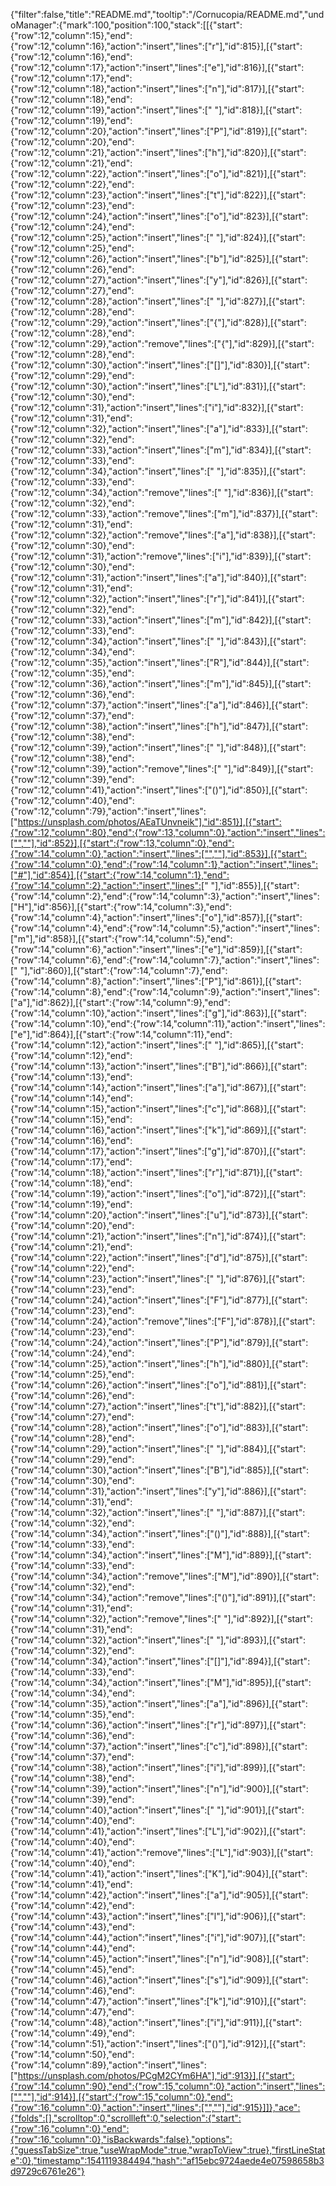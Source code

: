 {"filter":false,"title":"README.md","tooltip":"/Cornucopia/README.md","undoManager":{"mark":100,"position":100,"stack":[[{"start":{"row":12,"column":15},"end":{"row":12,"column":16},"action":"insert","lines":["r"],"id":815}],[{"start":{"row":12,"column":16},"end":{"row":12,"column":17},"action":"insert","lines":["e"],"id":816}],[{"start":{"row":12,"column":17},"end":{"row":12,"column":18},"action":"insert","lines":["n"],"id":817}],[{"start":{"row":12,"column":18},"end":{"row":12,"column":19},"action":"insert","lines":[" "],"id":818}],[{"start":{"row":12,"column":19},"end":{"row":12,"column":20},"action":"insert","lines":["P"],"id":819}],[{"start":{"row":12,"column":20},"end":{"row":12,"column":21},"action":"insert","lines":["h"],"id":820}],[{"start":{"row":12,"column":21},"end":{"row":12,"column":22},"action":"insert","lines":["o"],"id":821}],[{"start":{"row":12,"column":22},"end":{"row":12,"column":23},"action":"insert","lines":["t"],"id":822}],[{"start":{"row":12,"column":23},"end":{"row":12,"column":24},"action":"insert","lines":["o"],"id":823}],[{"start":{"row":12,"column":24},"end":{"row":12,"column":25},"action":"insert","lines":[" "],"id":824}],[{"start":{"row":12,"column":25},"end":{"row":12,"column":26},"action":"insert","lines":["b"],"id":825}],[{"start":{"row":12,"column":26},"end":{"row":12,"column":27},"action":"insert","lines":["y"],"id":826}],[{"start":{"row":12,"column":27},"end":{"row":12,"column":28},"action":"insert","lines":[" "],"id":827}],[{"start":{"row":12,"column":28},"end":{"row":12,"column":29},"action":"insert","lines":["{"],"id":828}],[{"start":{"row":12,"column":28},"end":{"row":12,"column":29},"action":"remove","lines":["{"],"id":829}],[{"start":{"row":12,"column":28},"end":{"row":12,"column":30},"action":"insert","lines":["[]"],"id":830}],[{"start":{"row":12,"column":29},"end":{"row":12,"column":30},"action":"insert","lines":["L"],"id":831}],[{"start":{"row":12,"column":30},"end":{"row":12,"column":31},"action":"insert","lines":["i"],"id":832}],[{"start":{"row":12,"column":31},"end":{"row":12,"column":32},"action":"insert","lines":["a"],"id":833}],[{"start":{"row":12,"column":32},"end":{"row":12,"column":33},"action":"insert","lines":["m"],"id":834}],[{"start":{"row":12,"column":33},"end":{"row":12,"column":34},"action":"insert","lines":[" "],"id":835}],[{"start":{"row":12,"column":33},"end":{"row":12,"column":34},"action":"remove","lines":[" "],"id":836}],[{"start":{"row":12,"column":32},"end":{"row":12,"column":33},"action":"remove","lines":["m"],"id":837}],[{"start":{"row":12,"column":31},"end":{"row":12,"column":32},"action":"remove","lines":["a"],"id":838}],[{"start":{"row":12,"column":30},"end":{"row":12,"column":31},"action":"remove","lines":["i"],"id":839}],[{"start":{"row":12,"column":30},"end":{"row":12,"column":31},"action":"insert","lines":["a"],"id":840}],[{"start":{"row":12,"column":31},"end":{"row":12,"column":32},"action":"insert","lines":["r"],"id":841}],[{"start":{"row":12,"column":32},"end":{"row":12,"column":33},"action":"insert","lines":["m"],"id":842}],[{"start":{"row":12,"column":33},"end":{"row":12,"column":34},"action":"insert","lines":[" "],"id":843}],[{"start":{"row":12,"column":34},"end":{"row":12,"column":35},"action":"insert","lines":["R"],"id":844}],[{"start":{"row":12,"column":35},"end":{"row":12,"column":36},"action":"insert","lines":["m"],"id":845}],[{"start":{"row":12,"column":36},"end":{"row":12,"column":37},"action":"insert","lines":["a"],"id":846}],[{"start":{"row":12,"column":37},"end":{"row":12,"column":38},"action":"insert","lines":["h"],"id":847}],[{"start":{"row":12,"column":38},"end":{"row":12,"column":39},"action":"insert","lines":[" "],"id":848}],[{"start":{"row":12,"column":38},"end":{"row":12,"column":39},"action":"remove","lines":[" "],"id":849}],[{"start":{"row":12,"column":39},"end":{"row":12,"column":41},"action":"insert","lines":["()"],"id":850}],[{"start":{"row":12,"column":40},"end":{"row":12,"column":79},"action":"insert","lines":["https://unsplash.com/photos/AEaTUnvneik"],"id":851}],[{"start":{"row":12,"column":80},"end":{"row":13,"column":0},"action":"insert","lines":["",""],"id":852}],[{"start":{"row":13,"column":0},"end":{"row":14,"column":0},"action":"insert","lines":["",""],"id":853}],[{"start":{"row":14,"column":0},"end":{"row":14,"column":1},"action":"insert","lines":["#"],"id":854}],[{"start":{"row":14,"column":1},"end":{"row":14,"column":2},"action":"insert","lines":[" "],"id":855}],[{"start":{"row":14,"column":2},"end":{"row":14,"column":3},"action":"insert","lines":["H"],"id":856}],[{"start":{"row":14,"column":3},"end":{"row":14,"column":4},"action":"insert","lines":["o"],"id":857}],[{"start":{"row":14,"column":4},"end":{"row":14,"column":5},"action":"insert","lines":["m"],"id":858}],[{"start":{"row":14,"column":5},"end":{"row":14,"column":6},"action":"insert","lines":["e"],"id":859}],[{"start":{"row":14,"column":6},"end":{"row":14,"column":7},"action":"insert","lines":[" "],"id":860}],[{"start":{"row":14,"column":7},"end":{"row":14,"column":8},"action":"insert","lines":["P"],"id":861}],[{"start":{"row":14,"column":8},"end":{"row":14,"column":9},"action":"insert","lines":["a"],"id":862}],[{"start":{"row":14,"column":9},"end":{"row":14,"column":10},"action":"insert","lines":["g"],"id":863}],[{"start":{"row":14,"column":10},"end":{"row":14,"column":11},"action":"insert","lines":["e"],"id":864}],[{"start":{"row":14,"column":11},"end":{"row":14,"column":12},"action":"insert","lines":[" "],"id":865}],[{"start":{"row":14,"column":12},"end":{"row":14,"column":13},"action":"insert","lines":["B"],"id":866}],[{"start":{"row":14,"column":13},"end":{"row":14,"column":14},"action":"insert","lines":["a"],"id":867}],[{"start":{"row":14,"column":14},"end":{"row":14,"column":15},"action":"insert","lines":["c"],"id":868}],[{"start":{"row":14,"column":15},"end":{"row":14,"column":16},"action":"insert","lines":["k"],"id":869}],[{"start":{"row":14,"column":16},"end":{"row":14,"column":17},"action":"insert","lines":["g"],"id":870}],[{"start":{"row":14,"column":17},"end":{"row":14,"column":18},"action":"insert","lines":["r"],"id":871}],[{"start":{"row":14,"column":18},"end":{"row":14,"column":19},"action":"insert","lines":["o"],"id":872}],[{"start":{"row":14,"column":19},"end":{"row":14,"column":20},"action":"insert","lines":["u"],"id":873}],[{"start":{"row":14,"column":20},"end":{"row":14,"column":21},"action":"insert","lines":["n"],"id":874}],[{"start":{"row":14,"column":21},"end":{"row":14,"column":22},"action":"insert","lines":["d"],"id":875}],[{"start":{"row":14,"column":22},"end":{"row":14,"column":23},"action":"insert","lines":[" "],"id":876}],[{"start":{"row":14,"column":23},"end":{"row":14,"column":24},"action":"insert","lines":["F"],"id":877}],[{"start":{"row":14,"column":23},"end":{"row":14,"column":24},"action":"remove","lines":["F"],"id":878}],[{"start":{"row":14,"column":23},"end":{"row":14,"column":24},"action":"insert","lines":["P"],"id":879}],[{"start":{"row":14,"column":24},"end":{"row":14,"column":25},"action":"insert","lines":["h"],"id":880}],[{"start":{"row":14,"column":25},"end":{"row":14,"column":26},"action":"insert","lines":["o"],"id":881}],[{"start":{"row":14,"column":26},"end":{"row":14,"column":27},"action":"insert","lines":["t"],"id":882}],[{"start":{"row":14,"column":27},"end":{"row":14,"column":28},"action":"insert","lines":["o"],"id":883}],[{"start":{"row":14,"column":28},"end":{"row":14,"column":29},"action":"insert","lines":[" "],"id":884}],[{"start":{"row":14,"column":29},"end":{"row":14,"column":30},"action":"insert","lines":["B"],"id":885}],[{"start":{"row":14,"column":30},"end":{"row":14,"column":31},"action":"insert","lines":["y"],"id":886}],[{"start":{"row":14,"column":31},"end":{"row":14,"column":32},"action":"insert","lines":[" "],"id":887}],[{"start":{"row":14,"column":32},"end":{"row":14,"column":34},"action":"insert","lines":["()"],"id":888}],[{"start":{"row":14,"column":33},"end":{"row":14,"column":34},"action":"insert","lines":["M"],"id":889}],[{"start":{"row":14,"column":33},"end":{"row":14,"column":34},"action":"remove","lines":["M"],"id":890}],[{"start":{"row":14,"column":32},"end":{"row":14,"column":34},"action":"remove","lines":["()"],"id":891}],[{"start":{"row":14,"column":31},"end":{"row":14,"column":32},"action":"remove","lines":[" "],"id":892}],[{"start":{"row":14,"column":31},"end":{"row":14,"column":32},"action":"insert","lines":[" "],"id":893}],[{"start":{"row":14,"column":32},"end":{"row":14,"column":34},"action":"insert","lines":["[]"],"id":894}],[{"start":{"row":14,"column":33},"end":{"row":14,"column":34},"action":"insert","lines":["M"],"id":895}],[{"start":{"row":14,"column":34},"end":{"row":14,"column":35},"action":"insert","lines":["a"],"id":896}],[{"start":{"row":14,"column":35},"end":{"row":14,"column":36},"action":"insert","lines":["r"],"id":897}],[{"start":{"row":14,"column":36},"end":{"row":14,"column":37},"action":"insert","lines":["c"],"id":898}],[{"start":{"row":14,"column":37},"end":{"row":14,"column":38},"action":"insert","lines":["i"],"id":899}],[{"start":{"row":14,"column":38},"end":{"row":14,"column":39},"action":"insert","lines":["n"],"id":900}],[{"start":{"row":14,"column":39},"end":{"row":14,"column":40},"action":"insert","lines":[" "],"id":901}],[{"start":{"row":14,"column":40},"end":{"row":14,"column":41},"action":"insert","lines":["L"],"id":902}],[{"start":{"row":14,"column":40},"end":{"row":14,"column":41},"action":"remove","lines":["L"],"id":903}],[{"start":{"row":14,"column":40},"end":{"row":14,"column":41},"action":"insert","lines":["K"],"id":904}],[{"start":{"row":14,"column":41},"end":{"row":14,"column":42},"action":"insert","lines":["a"],"id":905}],[{"start":{"row":14,"column":42},"end":{"row":14,"column":43},"action":"insert","lines":["l"],"id":906}],[{"start":{"row":14,"column":43},"end":{"row":14,"column":44},"action":"insert","lines":["i"],"id":907}],[{"start":{"row":14,"column":44},"end":{"row":14,"column":45},"action":"insert","lines":["n"],"id":908}],[{"start":{"row":14,"column":45},"end":{"row":14,"column":46},"action":"insert","lines":["s"],"id":909}],[{"start":{"row":14,"column":46},"end":{"row":14,"column":47},"action":"insert","lines":["k"],"id":910}],[{"start":{"row":14,"column":47},"end":{"row":14,"column":48},"action":"insert","lines":["i"],"id":911}],[{"start":{"row":14,"column":49},"end":{"row":14,"column":51},"action":"insert","lines":["()"],"id":912}],[{"start":{"row":14,"column":50},"end":{"row":14,"column":89},"action":"insert","lines":["https://unsplash.com/photos/PCgM2CYm6HA"],"id":913}],[{"start":{"row":14,"column":90},"end":{"row":15,"column":0},"action":"insert","lines":["",""],"id":914}],[{"start":{"row":15,"column":0},"end":{"row":16,"column":0},"action":"insert","lines":["",""],"id":915}]]},"ace":{"folds":[],"scrolltop":0,"scrollleft":0,"selection":{"start":{"row":16,"column":0},"end":{"row":16,"column":0},"isBackwards":false},"options":{"guessTabSize":true,"useWrapMode":true,"wrapToView":true},"firstLineState":0},"timestamp":1541119384494,"hash":"af15ebc9724aede4e07598658b3d9729c6761e26"}